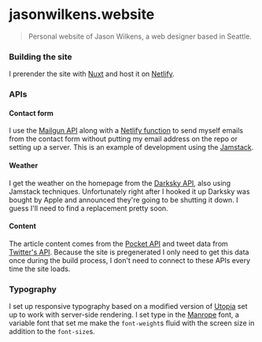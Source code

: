 # jasonwilkens.website

> Personal website of Jason Wilkens, a web designer based in Seattle.

### Building the site

I prerender the site with [Nuxt](https://nuxtjs.org) and host it on [Netlify](https://netlify.com).

### APIs

#### Contact form

I use the [Mailgun API](https://documentation.mailgun.com/en/latest/api_reference.html) along with a
[Netlify function](https://functions.netlify.com/) to send myself emails from the contact form without putting my email address
on the repo or setting up a server. This is an example of development using the [Jamstack](https://jamstack.org/).

#### Weather

I get the weather on the homepage from the [Darksky API](https://darksky.net/dev), also using Jamstack techniques. Unfortunately
right after I hooked it up Darksky was bought by Apple and announced they're going to be shutting it down. I guess I'll need to
find a replacement pretty soon.

#### Content

The article content comes from the [Pocket API](https://getpocket.com/developer/) and tweet data from
[Twitter's API](https://developer.twitter.com/ja/docs). Because the site is pregenerated I only need to get this data once
during the build process, I don't need to connect to these APIs every time the site loads.

### Typography

I set up responsive typography based on a modified version of [Utopia](https://utopia.fyi/) set up to work with server-side
rendering. I set type in the [Manrope](https://manropefont.com/) font, a variable font that set me make the `font-weight`s
fluid with the screen size in addition to the `font-size`s.
